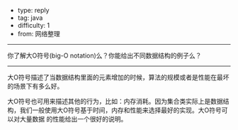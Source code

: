 - type: reply
- tag: java
- difficulty:  1
- from: 网络整理

--------

你了解大O符号(big-O notation)么？你能给出不同数据结构的例子么？

---------

大O符号描述了当数据结构里面的元素增加的时候，算法的规模或者是性能在最坏的场景下有多么好。

大O符号也可用来描述其他的行为，比如：内存消耗。因为集合类实际上是数据结构，我们一般使用大O符号基于时间，内存和性能来选择最好的实现。大O符号可以对大量数据
的性能给出一个很好的说明。

